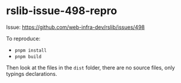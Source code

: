 # rslib-issue-498-repro

Issue: https://github.com/web-infra-dev/rslib/issues/498

To reproduce:

- `pnpm install`
- `pnpm build`

Then look at the files in the `dist` folder, there are no source files, only typings declarations.
